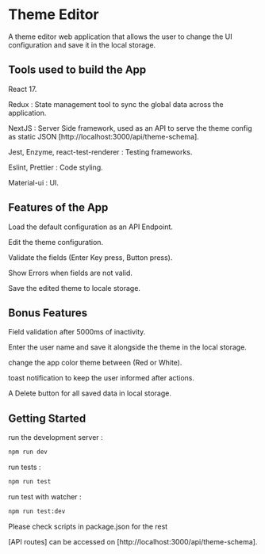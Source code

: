 # Theme Editor

A theme editor web application that allows the user to change the UI configuration and save it in the local storage.

## Tools used to build the App

React 17.

Redux : State management tool to sync the global data across the application.

NextJS : Server Side framework, used as an API to serve the theme config as static JSON [http://localhost:3000/api/theme-schema].

Jest, Enzyme, react-test-renderer : Testing frameworks.

Eslint, Prettier : Code styling.

Material-ui : UI.

## Features of the App

Load the default configuration as an API Endpoint.

Edit the theme configuration.

Validate the fields (Enter Key press, Button press).

Show Errors when fields are not valid.

Save the edited theme to locale storage.

## Bonus Features

Field validation after 5000ms of inactivity.

Enter the user name and save it alongside the theme in the local storage.

change the app color theme between (Red or White).

toast notification to keep the user informed after actions.

A Delete button for all saved data in local storage.

## Getting Started

run the development server :

```bash
npm run dev

```

run tests :

```bash
npm run test

```

run test with watcher :

```bash
npm run test:dev

```
Please check scripts in package.json for the rest

[API routes] can be accessed on [http://localhost:3000/api/theme-schema].
